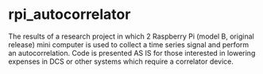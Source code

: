 # rpi_autocorrelator
The results of a research project in which 2 Raspberry Pi (model B, original release) mini computer is used to collect a time series signal and perform an autocorrelation. 
Code is presented AS IS for those interested in lowering expenses in DCS or other systems which require a correlator device.

